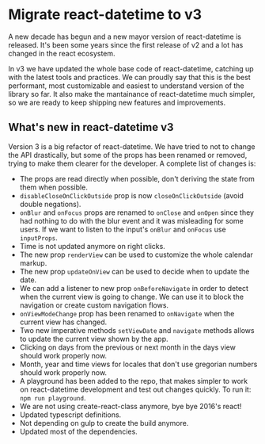 # Migrate react-datetime to v3

A new decade has begun and a new mayor version of react-datetime is released. It's been some years since the first release of v2 and a lot has changed in the react ecosystem. 

In v3 we have updated the whole base code of react-datetime, catching up with the latest tools and practices. We can proudly say that this is the best performant, most customizable and easiest to understand version of the library so far. It also make the mantainance of react-datetime much simpler, so we are ready to keep shipping new features and improvements.

## What's new in react-datetime v3
Version 3 is a big refactor of react-datetime. We have tried to not to change the API drastically, but some of the props has been renamed or removed, trying to make them clearer for the developer. A complete list of changes is:

* The props are read directly when possible, don't deriving the state from them when possible.
* `disableCloseOnClickOutside` prop is now `closeOnClickOutside` (avoid double negations).
* `onBlur` and `onFocus` props are renamed to `onClose` and `onOpen` since they had nothing to do with the blur event and it was misleading for some users. If we want to listen to the input's `onBlur` and `onFocus` use `inputProps`.
* Time is not updated anymore on right clicks.
* The new prop `renderView` can be used to customize the whole calendar markup.
* The new prop `updateOnView` can be used to decide when to update the date.
* We can add a listener to new prop `onBeforeNavigate` in order to detect when the current view is going to change. We can use it to block the navigation or create custom navigation flows.
* `onViewModeChange` prop has been renamed to `onNavigate` when the current view has changed.
* Two new imperative methods `setViewDate` and `navigate` methods allows to update the current view shown by the app.
* Clicking on days from the previous or next month in the days view should work properly now.
* Month, year and time views for locales that don't use gregorian numbers should work properly now.
* A playground has been added to the repo, that makes simpler to work on react-datetime development and test out changes quickly. To run it: `npm run playground`.
* We are not using create-react-class anymore, bye bye 2016's react!
* Updated typescript definitions.
* Not depending on gulp to create the build anymore.
* Updated most of the dependencies.